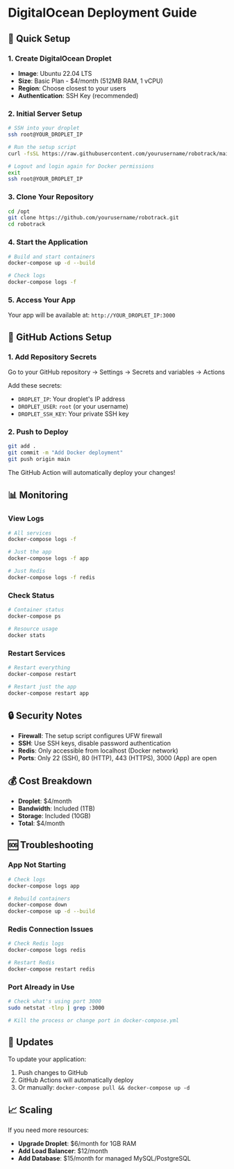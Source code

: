 # DigitalOcean Deployment Guide

## 🚀 Quick Setup

### 1. Create DigitalOcean Droplet
- **Image**: Ubuntu 22.04 LTS
- **Size**: Basic Plan - $4/month (512MB RAM, 1 vCPU)
- **Region**: Choose closest to your users
- **Authentication**: SSH Key (recommended)

### 2. Initial Server Setup
```bash
# SSH into your droplet
ssh root@YOUR_DROPLET_IP

# Run the setup script
curl -fsSL https://raw.githubusercontent.com/yourusername/robotrack/main/deploy-setup.sh | bash

# Logout and login again for Docker permissions
exit
ssh root@YOUR_DROPLET_IP
```

### 3. Clone Your Repository
```bash
cd /opt
git clone https://github.com/yourusername/robotrack.git
cd robotrack
```

### 4. Start the Application
```bash
# Build and start containers
docker-compose up -d --build

# Check logs
docker-compose logs -f
```

### 5. Access Your App
Your app will be available at: `http://YOUR_DROPLET_IP:3000`

## 🔧 GitHub Actions Setup

### 1. Add Repository Secrets
Go to your GitHub repository → Settings → Secrets and variables → Actions

Add these secrets:
- `DROPLET_IP`: Your droplet's IP address
- `DROPLET_USER`: `root` (or your username)
- `DROPLET_SSH_KEY`: Your private SSH key

### 2. Push to Deploy
```bash
git add .
git commit -m "Add Docker deployment"
git push origin main
```

The GitHub Action will automatically deploy your changes!

## 📊 Monitoring

### View Logs
```bash
# All services
docker-compose logs -f

# Just the app
docker-compose logs -f app

# Just Redis
docker-compose logs -f redis
```

### Check Status
```bash
# Container status
docker-compose ps

# Resource usage
docker stats
```

### Restart Services
```bash
# Restart everything
docker-compose restart

# Restart just the app
docker-compose restart app
```

## 🔒 Security Notes

- **Firewall**: The setup script configures UFW firewall
- **SSH**: Use SSH keys, disable password authentication
- **Redis**: Only accessible from localhost (Docker network)
- **Ports**: Only 22 (SSH), 80 (HTTP), 443 (HTTPS), 3000 (App) are open

## 💰 Cost Breakdown

- **Droplet**: $4/month
- **Bandwidth**: Included (1TB)
- **Storage**: Included (10GB)
- **Total**: $4/month

## 🆘 Troubleshooting

### App Not Starting
```bash
# Check logs
docker-compose logs app

# Rebuild containers
docker-compose down
docker-compose up -d --build
```

### Redis Connection Issues
```bash
# Check Redis logs
docker-compose logs redis

# Restart Redis
docker-compose restart redis
```

### Port Already in Use
```bash
# Check what's using port 3000
sudo netstat -tlnp | grep :3000

# Kill the process or change port in docker-compose.yml
```

## 🔄 Updates

To update your application:
1. Push changes to GitHub
2. GitHub Actions will automatically deploy
3. Or manually: `docker-compose pull && docker-compose up -d`

## 📈 Scaling

If you need more resources:
- **Upgrade Droplet**: $6/month for 1GB RAM
- **Add Load Balancer**: $12/month
- **Add Database**: $15/month for managed MySQL/PostgreSQL
